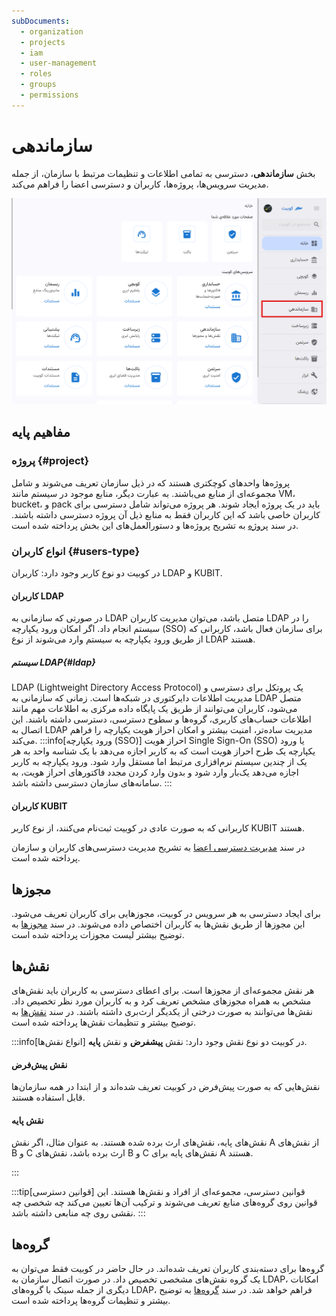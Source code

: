 ```yaml
---
subDocuments:
  - organization
  - projects
  - iam
  - user-management
  - roles
  - groups
  - permissions
---
```


# سازماندهی

بخش **سازماندهی**، دسترسی به تمامی اطلاعات و تنظیمات مرتبط با سازمان، از جمله مدیریت سرویس‌ها، پروژه‌ها، کاربران و دسترسی اعضا را فراهم می‌کند.

![Organize: organize](organize.png)

## مفاهیم پایه

### پروژه {#project}

پروژه‌ها واحدهای کوچکتری هستند که در ذیل سازمان تعریف می‌شوند و شامل مجموعه‌ای از منابع می‌باشند. به عبارت دیگر، منابع موجود در سیستم مانند VM، bucket، و pack باید در یک پروژه ایجاد شوند. هر پروژه می‌تواند شامل دسترسی برای کاربران خاصی باشد که این کاربران فقط به منابع ذیل آن پروژه دسترسی داشته باشند. در سند [پروژه](./projects) به تشریح پروژه‌ها و دستورالعمل‌های این بخش پرداخته شده است.

### انواع کاربران {#users-type}

در کوبیت دو نوع کاربر وجود دارد: کاربران LDAP و KUBIT.

#### کاربران LDAP

در صورتی که سازمانی به LDAP متصل باشد، می‌توان مدیریت کاربران LDAP را در سیستم انجام داد. اگر امکان ورود یکپارچه (SSO) برای سازمان فعال باشد، کاربرانی که از طریق ورود یکپارچه به سیستم وارد می‌شوند از نوع LDAP هستند.

##### سیستم LDAP{#ldap}

LDAP (Lightweight Directory Access Protocol) یک پروتکل برای دسترسی و مدیریت اطلاعات دایرکتوری در شبکه‌ها است. زمانی که سازمانی به LDAP متصل می‌شود، کاربران می‌توانند از طریق یک پایگاه داده مرکزی به اطلاعات مهم مانند اطلاعات حساب‌های کاربری، گروه‌ها و سطوح دسترسی، دسترسی داشته باشند. این اتصال به LDAP مدیریت ساده‌تر، امنیت بیشتر و امکان احراز هویت یکپارچه را فراهم می‌کند.
:::info[ورود یکپارچه (SSO)]
احراز هویت Single Sign-On (SSO) یا ورود یکپارچه یک طرح احراز هویت است که به کاربر اجازه می‌دهد با یک شناسه واحد به هر یک از چندین سیستم نرم‌افزاری مرتبط اما مستقل وارد شود. ورود یکپارچه به کاربر اجازه می‌دهد یک‌بار وارد شود و بدون وارد کردن مجدد فاکتورهای احراز هویت، به سامانه‌های سازمان دسترسی داشته باشد.
:::

#### کاربران KUBIT

کاربرانی که به صورت عادی در کوبیت ثبت‌نام می‌کنند، از نوع کاربر KUBIT هستند.

در سند [مدیریت دسترسی اعضا](./iam) به تشریح مدیریت دسترسی‌های کاربران و سازمان پرداخته شده است.

## مجوزها

برای ایجاد دسترسی به هر سرویس در کوبیت، مجوزهایی برای کاربران تعریف می‌شود. این مجوزها از طریق نقش‌ها به کاربران اختصاص داده می‌شوند.
در سند [مجوزها](./permissions) به توضیح بیشتر لیست مجوزات پرداخته شده است.

## نقش‌ها

هر نقش مجموعه‌ای از مجوزها است. برای اعطای دسترسی به کاربران باید نقش‌های مشخص به همراه مجوزهای مشخص تعریف کرد و به کاربران مورد نظر تخصیص داد. نقش‌ها می‌توانند به صورت درختی از یکدیگر ارث‌بری داشته باشند. در سند [نقش‌ها](./roles) به توضیح بیشتر و تنظیمات نقش‌ها پرداخته شده است.

:::info[انواع نقش‌ها]
در کوبیت دو نوع نقش وجود دارد: نقش **پیشفرض** و نقش **پایه**.

#### نقش پیش‌فرض

نقش‌هایی که به صورت پیش‌فرض در کوبیت تعریف شده‌اند و از ابتدا در همه سازمان‌ها قابل استفاده هستند.

#### نقش پایه

نقش‌های پایه، نقش‌های ارث برده شده هستند. به عنوان مثال، اگر نقش A از نقش‌های B و C ارث برده باشد، نقش‌های B و C نقش‌های پایه برای A هستند.

:::

:::tip[قوانین دسترسی]
قوانین دسترسی، مجموعه‌ای از افراد و نقش‌ها هستند. این قوانین روی گروه‌های منابع تعریف می‌شوند و ترکیب آن‌ها تعیین می‌کند چه شخصی چه نقشی روی چه منابعی داشته باشد.
:::

## گروه‌ها

گروه‌ها برای دسته‌بندی کاربران تعریف شده‌اند. در حال حاضر در کوبیت فقط می‌توان به یک گروه نقش‌های مشخصی تخصیص داد. در صورت اتصال سازمان به LDAP، امکانات دیگری از جمله سینک با گروه‌های LDAP، فراهم خواهد شد. در سند [گروه‌ها](./groups) به توضیح بیشتر و تنظیمات گروه‌ها پرداخته شده است.
